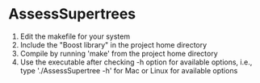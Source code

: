 AssessSupertrees
================
1. Edit the makefile for your system
2. Include the "Boost library" in the project home directory 
3. Compile by running 'make' from the project home directory
4. Use the executable after checking -h option for available options, i.e., type './AssessSupertree -h' for Mac or Linux for available options

